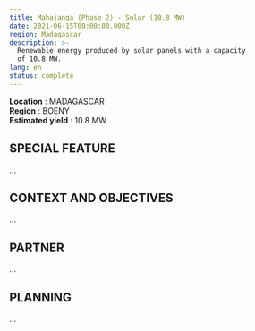 ```yaml
---
title: Mahajanga (Phase 2) - Solar (10.8 MW)
date: 2021-06-15T00:00:00.000Z
region: Madagascar
description: >-
  Renewable energy produced by solar panels with a capacity 
  of 10.8 MW.
lang: en
status: complete
---
```

**Location** : MADAGASCAR<br>
**Region** : BOENY<br>
**Estimated yield** : 10.8 MW<br>

## SPECIAL FEATURE

...

## CONTEXT AND OBJECTIVES

...

## PARTNER

...

## PLANNING

...

